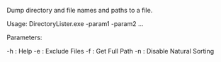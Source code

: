 Dump directory and file names and paths to a file.

Usage: DirectoryLister.exe -param1 -param2 ...

Parameters:

 -h : Help
 -e : Exclude Files
 -f : Get Full Path
 -n : Disable Natural Sorting